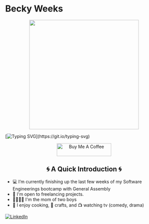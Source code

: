 # Becky Weeks
<div id="header" align="center">
<img src="https://media.giphy.com/media/hpXdHPfFI5wTABdDx9/giphy.gif" width="350"/>
</div>

[![Typing SVG](https://readme-typing-svg.demolab.com?font=Fira+Code&pause=1000&color=E1515F&background=FFFFFF00&center=true&vCenter=true&width=435&lines=Welcome!+;Thanks+for+stopping+by.)](https://git.io/typing-svg)


<center><a href="hhttps://www.buymeacoffee.com/mightyoakcoder" target="_blank"><img src="https://cdn.buymeacoffee.com/buttons/default-yellow.png" alt="Buy Me A Coffee" height="41" width="174"></a>


## 🌀 A Quick Introduction 🌀</center>
- 💻 I’m currently finishing up the last few weeks of my Software Engineerings bootcamp with General Assembly
- 💼 I'm open to freelancing projects.
- 👦🏻👦🏻 I'm the mom of two boys
- 🍳 I enjoy cooking, 🧶 crafts, and 📺 watching tv (comedy, drama)

<!-- [![Becky's GitHub stats](https://github-readme-stats.vercel.app/api?username=beckyweeks14&show_icons=true&theme=dracula)](https://github.com/beckyweeks14/github-readme-stats) -->

[![LinkedIn](https://img.shields.io/badge/LinkedIn-0077B5?style=for-the-badge&logo=linkedin&logoColor=white)](https://www.linkedin.com/in/beckyweeks14/)
